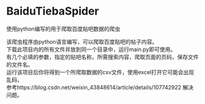 # BaiduTiebaSpider
使用python编写的用于爬取百度贴吧数据的爬虫

该爬虫程序由python语言编写，可以爬取百度贴吧的帖子内容。<br>
下载此项目内的所有文件并放到同一个目录中，运行main.py即可使用。<br>
有几个必填的参数，指定的贴吧名称，所需搜索内容，爬取页面的页码，保存文件的文件名。<br>
运行该项目后你将得到一个所爬取数据的csv文件，使用excel打开它可能会出现乱码，<br>
参考https://blog.csdn.net/weixin_43848614/article/details/107742922 解决问题。
